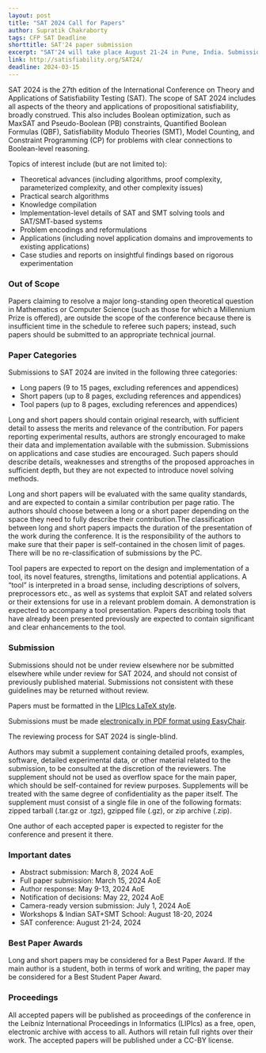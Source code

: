 ```yaml
---
layout: post
title: "SAT 2024 Call for Papers"
author: Supratik Chakraborty
tags: CFP SAT Deadline
shorttitle: SAT'24 paper submission
excerpt: "SAT'24 will take place August 21-24 in Pune, India. Submissions (long papers, short papers, tool papers) are expected by March 15th AoE (abstracts due March 8th AoE)."
link: http://satisfiability.org/SAT24/
deadline: 2024-03-15
---
```


SAT 2024 is the 27th edition of the International Conference on Theory and Applications of Satisfiability Testing (SAT).  The scope of SAT 2024 includes all aspects of the theory and applications of propositional satisfiability, broadly construed. This also includes Boolean optimization, such as MaxSAT and Pseudo-Boolean (PB) constraints, Quantified Boolean Formulas (QBF), Satisfiability Modulo Theories (SMT), Model Counting, and Constraint Programming (CP) for problems with clear connections to Boolean-level reasoning.

Topics of interest include (but are not limited to):

- Theoretical advances (including algorithms, proof complexity, parameterized complexity, and other complexity issues)
- Practical search algorithms
- Knowledge compilation
- Implementation-level details of SAT and SMT solving tools and SAT/SMT-based systems
- Problem encodings and reformulations
- Applications (including novel application domains and improvements to existing applications)
- Case studies and reports on insightful findings based on rigorous experimentation

### Out of Scope

Papers claiming to resolve a major long-standing open theoretical question in Mathematics or Computer Science (such as those for which a Millennium Prize is offered), are outside the scope of the conference because there is insufficient time in the schedule to referee such papers; instead, such papers should be submitted to an appropriate technical journal.

### Paper Categories

Submissions to SAT 2024 are invited in the following three categories:

- Long papers (9 to 15 pages, excluding references and appendices)
- Short papers (up to 8 pages, excluding references and appendices)
- Tool papers (up to 8 pages, excluding references and appendices)

Long and short papers should contain original research, with sufficient detail to assess the merits and relevance of the contribution. For papers reporting experimental results, authors are strongly encouraged to make their data and implementation available with the submission. Submissions on applications and case studies are encouraged. Such papers should describe details, weaknesses and strengths of the proposed approaches in sufficient depth, but they are not expected to introduce novel solving methods.

Long and short papers will be evaluated with the same quality standards, and are expected to contain a similar contribution per page ratio.  The authors should choose between a long or a short paper depending on the space they need to fully describe their contribution.The classification between long and short papers impacts the duration of the presentation of the work during the conference. It is the responsibility of the authors to make sure that their paper is self-contained in the chosen limit of pages. There will be no re-classification of submissions by the PC.

Tool papers are expected to report on the design and implementation of a tool, its novel features, strengths, limitations and potential applications. A “tool” is interpreted in a broad sense, including descriptions of solvers, preprocessors etc., as well as systems that exploit SAT and related solvers or their extensions for use in a relevant problem domain. A demonstration is expected to accompany a tool presentation. Papers describing tools that have already been presented previously are expected to contain significant and clear enhancements to the tool.

### Submission

Submissions should not be under review elsewhere nor be submitted elsewhere while under review for SAT 2024, and should not consist of
previously published material. Submissions not consistent with these guidelines may be returned without review.

Papers must be formatted in the [LIPIcs LaTeX style](https://submission.dagstuhl.de/series/details/LIPIcs#author).

Submissions must be made [electronically in PDF format using EasyChair](https://easychair.org/conferences/?conf=sat2024).

The reviewing process for SAT 2024 is single-blind.

Authors may submit a supplement containing detailed proofs, examples, software, detailed experimental data, or other material related to the
submission, to be consulted at the discretion of the reviewers. The supplement should not be used as overflow space for the main paper,
which should be self-contained for review purposes.  Supplements will be treated with the same degree of confidentiality as the paper
itself. The supplement must consist of a single file in one of the following formats: zipped tarball (.tar.gz or .tgz), gzipped file (.gz), or zip archive (.zip).

One author of each accepted paper is expected to register for the conference and present it there.

### Important dates

- Abstract submission: March 8, 2024 AoE
- Full paper submission: March 15, 2024 AoE
- Author response: May 9-13, 2024 AoE
- Notification of decisions: May 22, 2024 AoE
- Camera-ready version submission: July 1, 2024 AoE
- Workshops & Indian SAT+SMT School: August 18-20, 2024
- SAT conference: August 21-24, 2024

### Best Paper Awards

Long and short papers may be considered for a Best Paper Award. If the main author is a student, both in terms of work and writing, the paper
may be considered for a Best Student Paper Award.

### Proceedings

All accepted papers will be published as proceedings of the conference in the ​Leibniz International Proceedings in Informatics (LIPIcs)​ as a
free, open, electronic archive with access to all. Authors will retain full rights over their work. The accepted papers will be published
under a ​CC-BY license​.